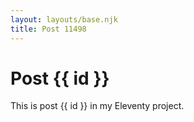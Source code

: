 ```yaml
---
layout: layouts/base.njk
title: Post 11498
---
```


# Post {{ id }}

This is post {{ id }} in my Eleventy project.

